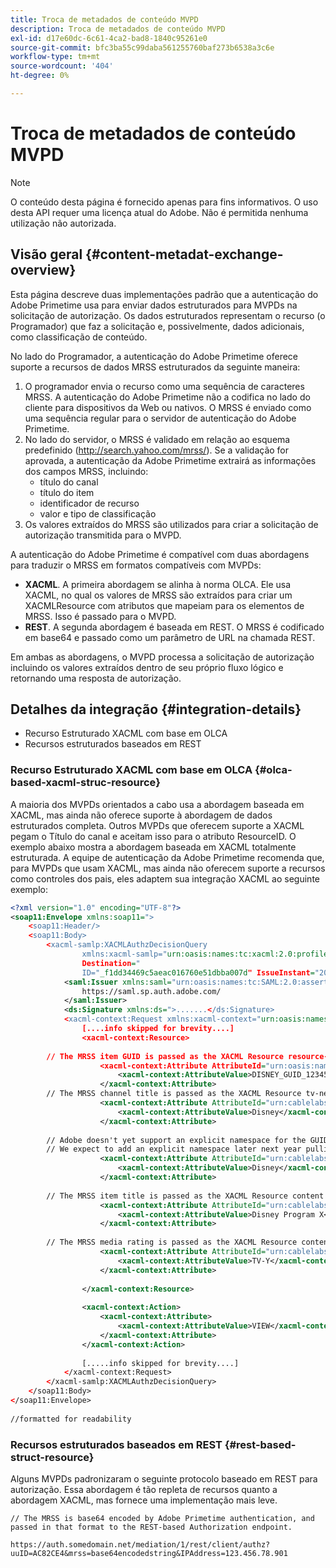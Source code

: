 ```yaml
---
title: Troca de metadados de conteúdo MVPD
description: Troca de metadados de conteúdo MVPD
exl-id: d17e60dc-6c61-4ca2-bad8-1840c95261e0
source-git-commit: bfc3ba55c99daba561255760baf273b6538a3c6e
workflow-type: tm+mt
source-wordcount: '404'
ht-degree: 0%

---
```


# Troca de metadados de conteúdo MVPD

>[!NOTE]
>
>O conteúdo desta página é fornecido apenas para fins informativos. O uso desta API requer uma licença atual do Adobe. Não é permitida nenhuma utilização não autorizada.

## Visão geral {#content-metadat-exchange-overview}

Esta página descreve duas implementações padrão que a autenticação do Adobe Primetime usa para enviar dados estruturados para MVPDs na solicitação de autorização.  Os dados estruturados representam o recurso (o Programador) que faz a solicitação e, possivelmente, dados adicionais, como classificação de conteúdo.

No lado do Programador, a autenticação do Adobe Primetime oferece suporte a recursos de dados MRSS estruturados da seguinte maneira:

1. O programador envia o recurso como uma sequência de caracteres MRSS. A autenticação do Adobe Primetime não a codifica no lado do cliente para dispositivos da Web ou nativos. O MRSS é enviado como uma sequência regular para o servidor de autenticação do Adobe Primetime.
1. No lado do servidor, o MRSS é validado em relação ao esquema predefinido (http://search.yahoo.com/mrss/).  Se a validação for aprovada, a autenticação da Adobe Primetime extrairá as informações dos campos MRSS, incluindo:
   * título do canal
   * título do item
   * identificador de recurso
   * valor e tipo de classificação
1. Os valores extraídos do MRSS são utilizados para criar a solicitação de autorização transmitida para o MVPD.

A autenticação do Adobe Primetime é compatível com duas abordagens para traduzir o MRSS em formatos compatíveis com MVPDs:

* **XACML**.  A primeira abordagem se alinha à norma OLCA.  Ele usa XACML, no qual os valores de MRSS são extraídos para criar um XACMLResource com atributos que mapeiam para os elementos de MRSS.  Isso é passado para o MVPD.
* **REST**.  A segunda abordagem é baseada em REST.  O MRSS é codificado em base64 e passado como um parâmetro de URL na chamada REST.

Em ambas as abordagens, o MVPD processa a solicitação de autorização incluindo os valores extraídos dentro de seu próprio fluxo lógico e retornando uma resposta de autorização.

## Detalhes da integração {#integration-details}

* Recurso Estruturado XACML com base em OLCA
* Recursos estruturados baseados em REST

### Recurso Estruturado XACML com base em OLCA {#olca-based-xacml-struc-resource}

A maioria dos MVPDs orientados a cabo usa a abordagem baseada em XACML, mas ainda não oferece suporte à abordagem de dados estruturados completa.  Outros MVPDs que oferecem suporte a XACML pegam o Título do canal e aceitam isso para o atributo ResourceID. O exemplo abaixo mostra a abordagem baseada em XACML totalmente estruturada. A equipe de autenticação da Adobe Primetime recomenda que, para MVPDs que usam XACML, mas ainda não oferecem suporte a recursos como controles dos pais, eles adaptem sua integração XACML ao seguinte exemplo:

```XML
<?xml version="1.0" encoding="UTF-8"?>
<soap11:Envelope xmlns:soap11=">
    <soap11:Header/>
    <soap11:Body>
        <xacml-samlp:XACMLAuthzDecisionQuery
                xmlns:xacml-samlp="urn:oasis:names:tc:xacml:2.0:profile:saml2.0:v2:schema:protocol"
                Destination="
                ID="_f1dd34469c5aeac016760e51dbba007d" IssueInstant="2012-06-26T16:30:24.879Z" Version="2.0">
            <saml:Issuer xmlns:saml="urn:oasis:names:tc:SAML:2.0:assertion">
                https://saml.sp.auth.adobe.com/
            </saml:Issuer>
            <ds:Signature xmlns:ds=">.......</ds:Signature>
            <xacml-context:Request xmlns:xacml-context="urn:oasis:names:tc:xacml:2.0:context:schema:os">
                [....info skipped for brevity....]
                <xacml-context:Resource>
 
        // The MRSS item GUID is passed as the XACML Resource resource-id
                    <xacml-context:Attribute AttributeId="urn:oasis:names:tc:xacml:1.0:resource:resource-id">
                        <xacml-context:AttributeValue>DISNEY_GUID_12345</xacml-context:AttributeValue>
                    </xacml-context:Attribute>
        // The MRSS channel title is passed as the XACML Resource tv-network
                    <xacml-context:Attribute AttributeId="urn:cablelabs:ocla:1.0:attribute:content:tv-network">
                        <xacml-context:AttributeValue>Disney</xacml-context:AttributeValue>
                    </xacml-context:Attribute>
 
        // Adobe doesn't yet support an explicit namespace for the GUID, so we reuse the channel title as the GUID.  
        // We expect to add an explicit namespace later next year pulling it from the GUID scheme attribute.
                    <xacml-context:Attribute AttributeId="urn:cablelabs:ocla:1.0:attribute:content:id:namespace">
                        <xacml-context:AttributeValue>Disney</xacml-context:AttributeValue>
                    </xacml-context:Attribute>
 
        // The MRSS item title is passed as the XACML Resource content title
                    <xacml-context:Attribute AttributeId="urn:cablelabs:ocla:1.0:attribute:content:title">
                        <xacml-context:AttributeValue>Disney Program X</xacml-context:AttributeValue>
                    </xacml-context:Attribute>
 
        // The MRSS media rating is passed as the XACML Resource content rating 
                    <xacml-context:Attribute AttributeId="urn:cablelabs:ocla:1.0:attribute:content:rating:vchip">
                        <xacml-context:AttributeValue>TV-Y</xacml-context:AttributeValue>
                    </xacml-context:Attribute>
 
                </xacml-context:Resource>
 
                <xacml-context:Action>
                    <xacml-context:Attribute>
                        <xacml-context:AttributeValue>VIEW</xacml-context:AttributeValue>
                    </xacml-context:Attribute>
                </xacml-context:Action>
 
                [.....info skipped for brevity....]
            </xacml-context:Request>
        </xacml-samlp:XACMLAuthzDecisionQuery>
    </soap11:Body>
</soap11:Envelope>
 
//formatted for readability
```

### Recursos estruturados baseados em REST {#rest-based-struct-resource}

Alguns MVPDs padronizaram o seguinte protocolo baseado em REST para autorização. Essa abordagem é tão repleta de recursos quanto a abordagem XACML, mas fornece uma implementação mais leve.

`// The MRSS is base64 encoded by Adobe Primetime authentication, and passed in that format to the REST-based Authorization endpoint.`

`https://auth.somedomain.net/mediation/1/rest/client/authz?uuID=AC82CE4&mrss=base64encodedstring&IPAddress=123.456.78.901`

<!--
>[!RELATEDINFORMATION]
>* [User Metadata Exchange](/help/authentication/mvpd-user-metadata-exchng.md)
>* [Logout](/help/authentication/usecase-mvpd-logout.md)
>* [Programmer Integration Guide: Identifying Protected Resources](/help/authentication/identify-protected-resources.md)
>* [Programmer Integration Guide: User Metadata Exchange](/help/authentication/user-metadata.md)
-->
